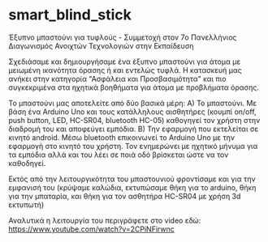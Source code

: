 # smart_blind_stick
Έξυπνο μπαστούνι για τυφλούς - Συμμετοχή στον 7o Πανελλήνιος Διαγωνισμός Ανοιχτών Τεχνολογιών στην Εκπαίδευση

Σχεδιάσαμε και δημιουργήσαμε ένα έξυπνο μπαστούνι για άτομα με μειωμένη ικανότητα όρασης ή και εντελώς τυφλά.
Η κατασκευή μας ανήκει στην κατηγορία "Ασφάλεια και Προσβασιμότητα" και πιο συγκεκριμένα στα ηχητικά βοηθήματα για άτομα με
προβλήματα όρασης.

Το μπαστούνι μας αποτελείτε από δύο βασικά μέρη:
Α) Το μπαστούνι. Με βάση ένα Arduino Uno και τους κατάλληλους αισθητήρες (κουμπί on/off, push button, LED, HC-SR04, bluetooth HC-05) καθογηγεί τον χρήστη 
στην διαδρομή του και αποφεύγει εμπόδια. 
Β) Την εφαρμογή που εκτελείται σε κινητό android. Μέσω bluetooth επικοινωνεί το Arduino Uno με την εφαρμογή στο κινητό του χρήστη. Τον ενημερώνει με ηχητικό μήνυμα
για τα εμπόδια αλλά και του λέει σε ποιά οδό βρίσκεται ώστε να τον καθοδηγεί.
 
Εκτός από την λειτουργικότητα του μπαστουνιού φροντίσαμε και για την εμφανισή του (κρύψαμε καλώδια, εκτυπώσαμε θήκη για το arduino, θήκη για την μπαταρία, και θήκη για τον ασθητήρα HC-SR04 με χρήση 3d εκτυπωτή)

Αναλυτικά η λειτουργία του περιγράφετε στο video εδώ: https://www.youtube.com/watch?v=2CPiNFirwnc
